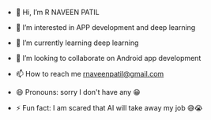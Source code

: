 - 👋 Hi, I’m R NAVEEN PATIL
- 👀 I’m interested in APP development and deep learning
- 🌱 I’m currently learning deep learning


- 💞️ I’m looking to collaborate on Android app development 
- 📫 How to reach me rnaveenpatil@gmail.com
- 😄 Pronouns: sorry I don't have any 😁
- ⚡ Fun fact: I am scared that AI will take away my job 😅😭 

<!---
rnaveenpatil/rnaveenpatil is a ✨ special ✨ repository because its `README.md` (this file) appears on your GitHub profile.
You can click the Preview link to take a look at your changes.
--->
